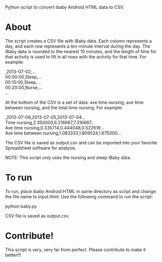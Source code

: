 Python script to convert ibaby Android HTML data to CSV. 

About
=====

The script creates a CSV file with iBaby data. Each column represents a day,
and each row represents a ten-minute interval during the day. The iBaby data is rounded
to the nearest 10 minutes, and the length of time for that activity is used
to fill in all rows with the activity for that time. For example:

,2013-07-02,...<br>
00:00:00,Sleep,...<br>
00:10:00,Sleep,...<br>
00:20:00,Nurse,...<br>
...

At the bottom of the CSV is a set of data: ave time nursing, ave time between nursing,
and the total time nursing. For example:

,2013-07-06,2013-07-05,2013-07-04...<br>
Time nursing,2.350000,6.216667,7.316667...<br>
Ave time nursing,0.335714,0.444048,0.522619...<br>
Ave time between nursing,1.083333,1.809524,1.675000...

The CSV file is saved as output.csv and can be imported into your favorite Spreadsheet software for analysis.

NOTE: This script *only* uses the nursing and sleep iBaby data.


To run
======

To run, place ibaby Android HTML in same directory as script and change the
file name to input.html. Use the following command to run the script:

python baby.py

CSV file is saved as output.csv.

Contribute!
===========

This script is very, very far from perfect. Please contribute to make it better!!!
